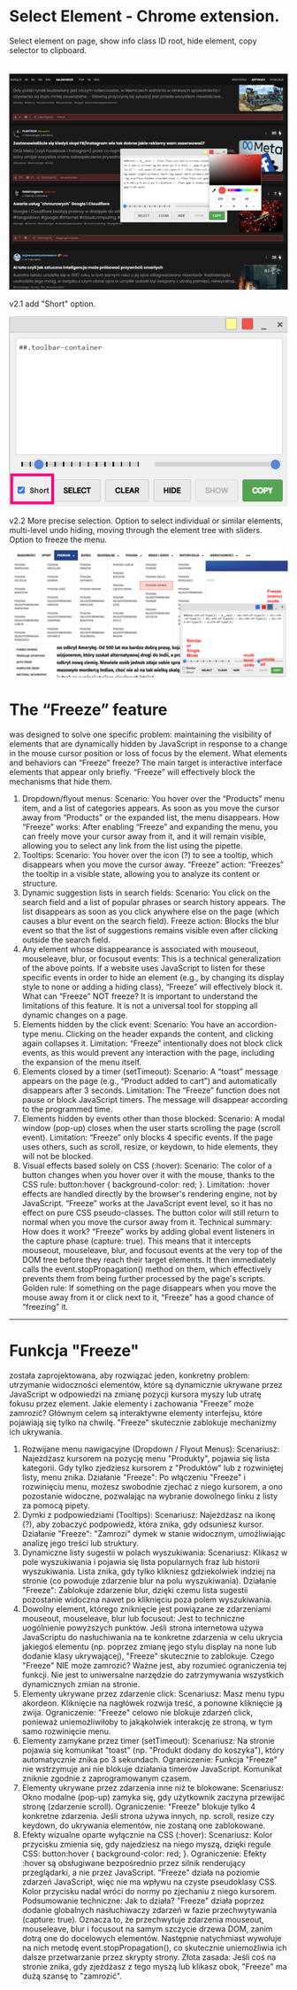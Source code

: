 # Select Element - Chrome extension.
Select element on page, show info class ID root, hide element, copy selector to clipboard.
<br>
<br>
<br>
![select](images/select2.png)

v2.1 add "Short" option.


![2.1](images/2.1.png)

v2.2 More precise selection. Option to select individual or similar elements, multi-level undo hiding, moving through the element tree with sliders. Option to freeze the menu.
![2.2](images/2.2.png)

# The “Freeze” feature 
was designed to solve one specific problem: maintaining the visibility of elements that are dynamically hidden by JavaScript in response to a change in the mouse cursor position or loss of focus by the element.
What elements and behaviors can “Freeze” freeze?
The main target is interactive interface elements that appear only briefly. “Freeze” will effectively block the mechanisms that hide them.
1. Dropdown/flyout menus:
Scenario: You hover over the “Products” menu item, and a list of categories appears. As soon as you move the cursor away from “Products” or the expanded list, the menu disappears.
How “Freeze” works: After enabling “Freeze” and expanding the menu, you can freely move your cursor away from it, and it will remain visible, allowing you to select any link from the list using the pipette.
2. Tooltips:
Scenario: You hover over the icon (?) to see a tooltip, which disappears when you move the cursor away.
“Freeze” action: “Freezes” the tooltip in a visible state, allowing you to analyze its content or structure.
3. Dynamic suggestion lists in search fields:
Scenario: You click on the search field and a list of popular phrases or search history appears. The list disappears as soon as you click anywhere else on the page (which causes a blur event on the search field).
Freeze action: Blocks the blur event so that the list of suggestions remains visible even after clicking outside the search field.
4. Any element whose disappearance is associated with mouseout, mouseleave, blur, or focusout events:
This is a technical generalization of the above points. If a website uses JavaScript to listen for these specific events in order to hide an element (e.g., by changing its display style to none or adding a hiding class), “Freeze” will effectively block it.
What can “Freeze” NOT freeze?
It is important to understand the limitations of this feature. It is not a universal tool for stopping all dynamic changes on a page.
1. Elements hidden by the click event:
Scenario: You have an accordion-type menu. Clicking on the header expands the content, and clicking again collapses it.
Limitation: “Freeze” intentionally does not block click events, as this would prevent any interaction with the page, including the expansion of the menu itself.
2. Elements closed by a timer (setTimeout):
Scenario: A “toast” message appears on the page (e.g., “Product added to cart”) and automatically disappears after 3 seconds.
Limitation: The “Freeze” function does not pause or block JavaScript timers. The message will disappear according to the programmed time.
3. Elements hidden by events other than those blocked:
Scenario: A modal window (pop-up) closes when the user starts scrolling the page (scroll event).
Limitation: “Freeze” only blocks 4 specific events. If the page uses others, such as scroll, resize, or keydown, to hide elements, they will not be blocked.
4. Visual effects based solely on CSS (:hover):
Scenario: The color of a button changes when you hover over it with the mouse, thanks to the CSS rule: button:hover { background-color: red; }.
Limitation: :hover effects are handled directly by the browser's rendering engine, not by JavaScript. “Freeze” works at the JavaScript event level, so it has no effect on pure CSS pseudo-classes. The button color will still return to normal when you move the cursor away from it.
Technical summary: How does it work?
“Freeze” works by adding global event listeners in the capture phase (capture: true). This means that it intercepts mouseout, mouseleave, blur, and focusout events at the very top of the DOM tree before they reach their target elements. It then immediately calls the event.stopPropagation() method on them, which effectively prevents them from being further processed by the page's scripts.
Golden rule: If something on the page disappears when you move the mouse away from it or click next to it, “Freeze” has a good chance of “freezing” it.

*********
# Funkcja "Freeze" 
została zaprojektowana, aby rozwiązać jeden, konkretny problem: utrzymanie widoczności elementów, które są dynamicznie ukrywane przez JavaScript w odpowiedzi na zmianę pozycji kursora myszy lub utratę fokusu przez element.
Jakie elementy i zachowania "Freeze" może zamrozić?
Głównym celem są interaktywne elementy interfejsu, które pojawiają się tylko na chwilę. "Freeze" skutecznie zablokuje mechanizmy ich ukrywania.
1. Rozwijane menu nawigacyjne (Dropdown / Flyout Menus):
Scenariusz: Najeżdżasz kursorem na pozycję menu "Produkty", pojawia się lista kategorii. Gdy tylko zjedziesz kursorem z "Produktów" lub z rozwiniętej listy, menu znika.
Działanie "Freeze": Po włączeniu "Freeze" i rozwinięciu menu, możesz swobodnie zjechać z niego kursorem, a ono pozostanie widoczne, pozwalając na wybranie dowolnego linku z listy za pomocą pipety.
2. Dymki z podpowiedziami (Tooltips):
Scenariusz: Najeżdżasz na ikonę (?), aby zobaczyć podpowiedź, która znika, gdy odsuniesz kursor.
Działanie "Freeze": "Zamrozi" dymek w stanie widocznym, umożliwiając analizę jego treści lub struktury.
3. Dynamiczne listy sugestii w polach wyszukiwania:
Scenariusz: Klikasz w pole wyszukiwania i pojawia się lista popularnych fraz lub historii wyszukiwania. Lista znika, gdy tylko klikniesz gdziekolwiek indziej na stronie (co powoduje zdarzenie blur na polu wyszukiwania).
Działanie "Freeze": Zablokuje zdarzenie blur, dzięki czemu lista sugestii pozostanie widoczna nawet po kliknięciu poza polem wyszukiwania.
4. Dowolny element, którego zniknięcie jest powiązane ze zdarzeniami mouseout, mouseleave, blur lub focusout:
Jest to techniczne uogólnienie powyższych punktów. Jeśli strona internetowa używa JavaScriptu do nasłuchiwania na te konkretne zdarzenia w celu ukrycia jakiegoś elementu (np. poprzez zmianę jego stylu display na none lub dodanie klasy ukrywającej), "Freeze" skutecznie to zablokuje.
Czego "Freeze" NIE może zamrozić?
Ważne jest, aby rozumieć ograniczenia tej funkcji. Nie jest to uniwersalne narzędzie do zatrzymywania wszystkich dynamicznych zmian na stronie.
1. Elementy ukrywane przez zdarzenie click:
Scenariusz: Masz menu typu akordeon. Kliknięcie na nagłówek rozwija treść, a ponowne kliknięcie ją zwija.
Ograniczenie: "Freeze" celowo nie blokuje zdarzeń click, ponieważ uniemożliwiłoby to jakąkolwiek interakcję ze stroną, w tym samo rozwinięcie menu.
2. Elementy zamykane przez timer (setTimeout):
Scenariusz: Na stronie pojawia się komunikat "toast" (np. "Produkt dodany do koszyka"), który automatycznie znika po 3 sekundach.
Ograniczenie: Funkcja "Freeze" nie wstrzymuje ani nie blokuje działania timerów JavaScript. Komunikat zniknie zgodnie z zaprogramowanym czasem.
3. Elementy ukrywane przez zdarzenia inne niż te blokowane:
Scenariusz: Okno modalne (pop-up) zamyka się, gdy użytkownik zaczyna przewijać stronę (zdarzenie scroll).
Ograniczenie: "Freeze" blokuje tylko 4 konkretne zdarzenia. Jeśli strona używa innych, np. scroll, resize czy keydown, do ukrywania elementów, nie zostaną one zablokowane.
4. Efekty wizualne oparte wyłącznie na CSS (:hover):
Scenariusz: Kolor przycisku zmienia się, gdy najedziesz na niego myszą, dzięki regule CSS: button:hover { background-color: red; }.
Ograniczenie: Efekty :hover są obsługiwane bezpośrednio przez silnik renderujący przeglądarki, a nie przez JavaScript. "Freeze" działa na poziomie zdarzeń JavaScript, więc nie ma wpływu na czyste pseudoklasy CSS. Kolor przycisku nadal wróci do normy po zjechaniu z niego kursorem.
Podsumowanie techniczne: Jak to działa?
"Freeze" działa poprzez dodanie globalnych nasłuchiwaczy zdarzeń w fazie przechwytywania (capture: true). Oznacza to, że przechwytuje zdarzenia mouseout, mouseleave, blur i focusout na samym szczycie drzewa DOM, zanim dotrą one do docelowych elementów. Następnie natychmiast wywołuje na nich metodę event.stopPropagation(), co skutecznie uniemożliwia ich dalsze przetwarzanie przez skrypty strony.
Złota zasada: Jeśli coś na stronie znika, gdy zjeżdżasz z tego myszą lub klikasz obok, "Freeze" ma dużą szansę to "zamrozić".
